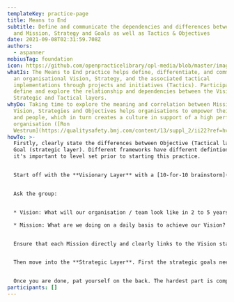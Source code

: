 ```yaml
---
templateKey: practice-page
title: Means to End
subtitle: Define and communicate the dependencies and differences between Vision
  and Mission, Strategy and Goals as well as Tactics & Objectives
date: 2021-09-08T02:31:59.708Z
authors:
  - aspanner
mobiusTag: foundation
icon: https://github.com/openpracticelibrary/opl-media/blob/master/images/Needs%20an%20Image.png?raw=true
whatIs: The Means to End practice helps define, differentiate, and communicate
  an organisational Vision, Strategy, and the associated tactical
  implementations through projects and initiatives (Tactics). Participants
  define and explore the relationship and dependencies between the Visionary,
  Strategic and Tactical layers.
whyDo: Taking time to explore the meaning and correlation between Mission,
  Vision, Strategies and Objectives helps organisations to empower their teams
  and people, which in turn creates a culture in support of a high performing
  organisation ([Ron
  Westrum](https://qualitysafety.bmj.com/content/13/suppl_2/ii22?ref=hvper.com&utm_source=hvper.com&utm_medium=website)).
howTo: >-
  Firstly, clearly state the differences between Objective (Tactical layer) and
  Goal (strategic layer). Different frameworks have different defintions, so
  it's important to level set prior to starting this practice.


  Start off with the **Visionary Layer** with a [10-for-10 brainstorm](https://openpracticelibrary.com/practice/10-for-10/) or even better with a [Start with Why.](https://openpracticelibrary.com/practice/start-with-why/)


  Ask the group:


  * Vision: What will our organisation / team look like in 2 to 5 years from now? Does that serve our purpose?

  * Mission: What are we doing on a daily basis to achieve our Vision? And life our purpose?


  Ensure that each Mission directly and clearly links to the Vision statement. If it doesn't it might be in the wrong layer, unrelated or the Vision might be incomplete or out of date.


  Then move into the **Strategic Layer**. First the strategic goals need to be established, for which you can use another 10-for-10 brainstorm, or better [Start at the End](https://openpracticelibrary.com/practice/start-at-the-end/). Once the Goals are agreed upon, map the Goals back to the Vision statement and articulate how each goal supports the Vision. Once the goals and Vision are clearly linked, the next step is an Impact Mapping exercise that establishes the related strategies linked to each strategic Goal. Once all goals and corresponding strategies are established, the strategies need to be linked back to the Mission and make sense.


  Once you are done, pat yourself on the back. The hardest part is complete.
participants: []
---
```

